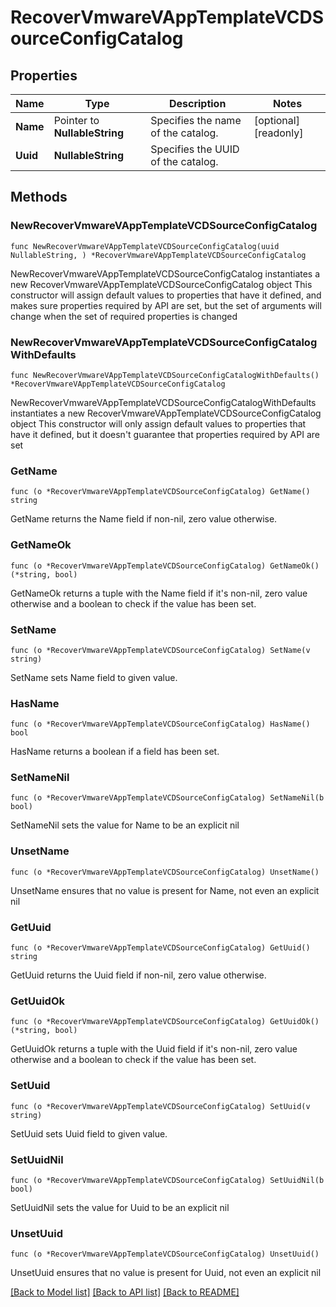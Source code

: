 # RecoverVmwareVAppTemplateVCDSourceConfigCatalog

## Properties

Name | Type | Description | Notes
------------ | ------------- | ------------- | -------------
**Name** | Pointer to **NullableString** | Specifies the name of the catalog. | [optional] [readonly] 
**Uuid** | **NullableString** | Specifies the UUID of the catalog. | 

## Methods

### NewRecoverVmwareVAppTemplateVCDSourceConfigCatalog

`func NewRecoverVmwareVAppTemplateVCDSourceConfigCatalog(uuid NullableString, ) *RecoverVmwareVAppTemplateVCDSourceConfigCatalog`

NewRecoverVmwareVAppTemplateVCDSourceConfigCatalog instantiates a new RecoverVmwareVAppTemplateVCDSourceConfigCatalog object
This constructor will assign default values to properties that have it defined,
and makes sure properties required by API are set, but the set of arguments
will change when the set of required properties is changed

### NewRecoverVmwareVAppTemplateVCDSourceConfigCatalogWithDefaults

`func NewRecoverVmwareVAppTemplateVCDSourceConfigCatalogWithDefaults() *RecoverVmwareVAppTemplateVCDSourceConfigCatalog`

NewRecoverVmwareVAppTemplateVCDSourceConfigCatalogWithDefaults instantiates a new RecoverVmwareVAppTemplateVCDSourceConfigCatalog object
This constructor will only assign default values to properties that have it defined,
but it doesn't guarantee that properties required by API are set

### GetName

`func (o *RecoverVmwareVAppTemplateVCDSourceConfigCatalog) GetName() string`

GetName returns the Name field if non-nil, zero value otherwise.

### GetNameOk

`func (o *RecoverVmwareVAppTemplateVCDSourceConfigCatalog) GetNameOk() (*string, bool)`

GetNameOk returns a tuple with the Name field if it's non-nil, zero value otherwise
and a boolean to check if the value has been set.

### SetName

`func (o *RecoverVmwareVAppTemplateVCDSourceConfigCatalog) SetName(v string)`

SetName sets Name field to given value.

### HasName

`func (o *RecoverVmwareVAppTemplateVCDSourceConfigCatalog) HasName() bool`

HasName returns a boolean if a field has been set.

### SetNameNil

`func (o *RecoverVmwareVAppTemplateVCDSourceConfigCatalog) SetNameNil(b bool)`

 SetNameNil sets the value for Name to be an explicit nil

### UnsetName
`func (o *RecoverVmwareVAppTemplateVCDSourceConfigCatalog) UnsetName()`

UnsetName ensures that no value is present for Name, not even an explicit nil
### GetUuid

`func (o *RecoverVmwareVAppTemplateVCDSourceConfigCatalog) GetUuid() string`

GetUuid returns the Uuid field if non-nil, zero value otherwise.

### GetUuidOk

`func (o *RecoverVmwareVAppTemplateVCDSourceConfigCatalog) GetUuidOk() (*string, bool)`

GetUuidOk returns a tuple with the Uuid field if it's non-nil, zero value otherwise
and a boolean to check if the value has been set.

### SetUuid

`func (o *RecoverVmwareVAppTemplateVCDSourceConfigCatalog) SetUuid(v string)`

SetUuid sets Uuid field to given value.


### SetUuidNil

`func (o *RecoverVmwareVAppTemplateVCDSourceConfigCatalog) SetUuidNil(b bool)`

 SetUuidNil sets the value for Uuid to be an explicit nil

### UnsetUuid
`func (o *RecoverVmwareVAppTemplateVCDSourceConfigCatalog) UnsetUuid()`

UnsetUuid ensures that no value is present for Uuid, not even an explicit nil

[[Back to Model list]](../README.md#documentation-for-models) [[Back to API list]](../README.md#documentation-for-api-endpoints) [[Back to README]](../README.md)


